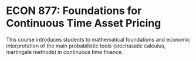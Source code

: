 # ECON 877: Foundations for Continuous Time Asset Pricing

This course introduces students to mathematical foundations and economic interpretation of the main probabilistic tools (stochasatic calculus, martingale methods) in continuous time finance.